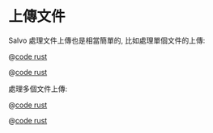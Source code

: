 # 上傳文件

Salvo 處理文件上傳也是相當簡單的, 比如處理單個文件的上傳:

<CodeGroup>
  <CodeGroupItem title="main.rs" active>

@[code rust](../../../../codes/upload-file/src/main.rs)

  </CodeGroupItem>
  <CodeGroupItem title="Cargo.toml">

@[code rust](../../../../codes/upload-file/Cargo.toml)

  </CodeGroupItem>
</CodeGroup>

處理多個文件上傳:

<CodeGroup>
  <CodeGroupItem title="main.rs" active>

@[code rust](../../../../codes/upload-files/src/main.rs)

  </CodeGroupItem>
  <CodeGroupItem title="Cargo.toml">

@[code rust](../../../../codes/upload-files/Cargo.toml)

  </CodeGroupItem>
</CodeGroup>